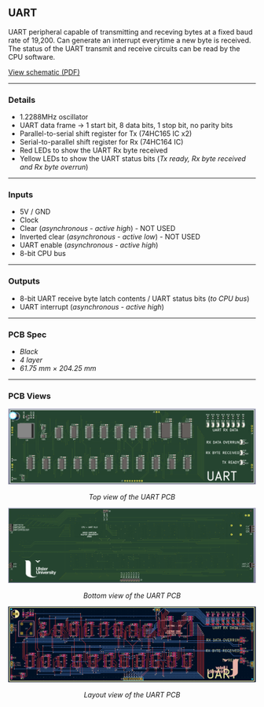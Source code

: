 ## UART

UART peripheral capable of transmitting and receving bytes at a fixed baud rate of 19,200. Can generate an interrupt everytime a new byte is received. The status of the UART transmit and receive circuits can be read by the CPU software.

[View schematic (PDF)](UART_schematic.pdf)

---

### Details

- 1.2288MHz oscillator
- UART data frame -> 1 start bit, 8 data bits, 1 stop bit, no parity bits
- Parallel-to-serial shift register for Tx (74HC165 IC x2)
- Serial-to-parallel shift register for Rx (74HC164 IC)
- Red LEDs to show the UART Rx byte received
- Yellow LEDs to show the UART status bits (*Tx ready, Rx byte received and Rx byte overrun*)

---

### Inputs

- 5V / GND
- Clock
- Clear (*asynchronous - active high*) - NOT USED
- Inverted clear (*asynchronous - active low*) - NOT USED
- UART enable (*asynchronous - active high*)
- 8-bit CPU bus

---

### Outputs

- 8-bit UART receive byte latch contents / UART status bits (*to CPU bus*)
- UART interrupt (*asynchronous - active high*)

---

### PCB Spec

- *Black*
- *4 layer*
- *61.75 mm × 204.25 mm*

---

### PCB Views

<p align="center">
  <img src="../../images/uart_pcb_top.PNG" alt="UART pcb top" width="800"/>
</p>
<p align="center"><em>Top view of the UART PCB</em></p>

<p align="center">
  <img src="../../images/uart_pcb_bottom.PNG" alt="UART pcb bottom" width="800"/>
</p>
<p align="center"><em>Bottom view of the UART PCB</em></p>

<p align="center">
  <img src="../../images/uart_pcb_design.PNG" alt="UART pcb design" width="800"/>
</p>
<p align="center"><em>Layout view of the UART PCB</em></p>

